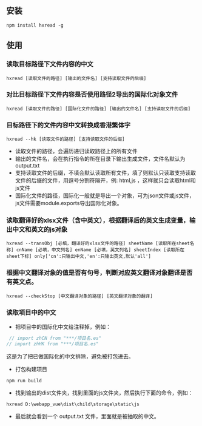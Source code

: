 ## 安装
```
npm install hxread -g
```
## 使用
### 读取目标路径下文件内容的中文
```
hxread [读取文件的路径] [输出的文件名] [支持读取文件的后缀]
```
### 对比目标路径下文件内容是否使用路径2导出的国际化对象文件
```
hxread [读取文件的路径] [国际化文件的路径] [输出的文件名] [支持读取文件的后缀]
```
### 目标路径下的文件内容中文转换成香港繁体字
```
hxread --hk [读取文件的路径] [支持读取文件的后缀]
```
- 读取文件的路径，会遍历递归读取路径上的所有文件
- 输出的文件名，会在执行指令的所在目录下输出生成文件，文件名默认为 output.txt
- 支持读取文件的后缀，不填会默认读取所有文件，填了则默认只读取支持读取文件的后缀的文件，用逗号分割符隔开，例: html,js ，这样就只会读取html和js文件
- 国际化文件的路径，国际化一般就是导出一个对象，可为json文件或js文件，js文件需要module.exports导出国际化对象。

### 读取翻译好的xlsx文件（含中英文），根据翻译后的英文生成变量，输出中文和英文的js对象
```
hxread --transObj [必填，翻译好的xlsx文件的路径] sheetName [读取所在sheet名称] cnName [必填，中文列名] enName [必填，英文列名] sheetIndex [读取所在sheet下标] only['cn':只输出中文,'en':只输出英文,默认'all']
```

### 根据中文翻译对象的值是否有句号，判断对应英文翻译对象翻译是否有英文点。
```
hxread --checkStop [中文翻译对象的路径] [英文翻译对象的翻译]
```

### 读取项目中的中文
- 把项目中的国际化中文给注释掉，例如：
```js
 // import zhCN from "***/项目名.es"
// import zhHK from "***/项目名.es"
```
这是为了把已做国际化的中文排除，避免被打包进去。

- 打包构建项目
```
npm run build
```

- 找到输出的dist文件夹，找到里面的js文件夹，然后执行下面的命令，例如：
```
hxread D:\webapp_vue\dist\child\storage\static\js
```

- 最后就会看到一个 output.txt 文件，里面就是被抽取的中文。